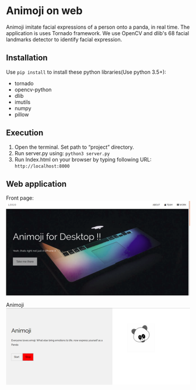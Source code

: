 # Animoji on web
Animoji imitate facial expressions of a person onto a panda, in real time. The application is uses Tornado framework. We use OpenCV and dlib's 68 facial landmarks detector to identify facial expression. 

## Installation
Use `pip install` to install these python libraries(Use python 3.5+):
- tornado
- opencv-python
- dlib
- imutils
- numpy
- pillow

## Execution
1.	Open the terminal. Set path to “project” directory.
2.	Run server.py using: `python3 server.py`
3.	Run Index.html on your browser by typing following URL: `http://localhost:8000`

## Web application

Front page:
![](project/static/images/view.png)

Animoji
![](project/static/images/animoji.png)
